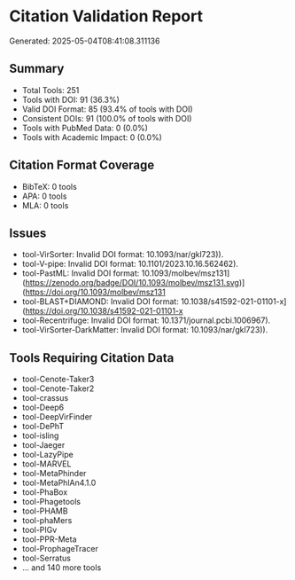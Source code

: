 # Citation Validation Report

Generated: 2025-05-04T08:41:08.311136

## Summary
- Total Tools: 251
- Tools with DOI: 91 (36.3%)
- Valid DOI Format: 85 (93.4% of tools with DOI)
- Consistent DOIs: 91 (100.0% of tools with DOI)
- Tools with PubMed Data: 0 (0.0%)
- Tools with Academic Impact: 0 (0.0%)

## Citation Format Coverage
- BibTeX: 0 tools
- APA: 0 tools
- MLA: 0 tools

## Issues
- tool-VirSorter: Invalid DOI format: 10.1093/nar/gkl723)).
- tool-V-pipe: Invalid DOI format: 10.1101/2023.10.16.562462).
- tool-PastML: Invalid DOI format: 10.1093/molbev/msz131](https://zenodo.org/badge/DOI/10.1093/molbev/msz131.svg)](https://doi.org/10.1093/molbev/msz131
- tool-BLAST+DIAMOND: Invalid DOI format: 10.1038/s41592-021-01101-x](https://doi.org/10.1038/s41592-021-01101-x
- tool-Recentrifuge: Invalid DOI format: 10.1371/journal.pcbi.1006967).
- tool-VirSorter-DarkMatter: Invalid DOI format: 10.1093/nar/gkl723)).

## Tools Requiring Citation Data
- tool-Cenote-Taker3
- tool-Cenote-Taker2
- tool-crassus
- tool-Deep6
- tool-DeepVirFinder
- tool-DePhT
- tool-isling
- tool-Jaeger
- tool-LazyPipe
- tool-MARVEL
- tool-MetaPhinder
- tool-MetaPhlAn4.1.0
- tool-PhaBox
- tool-Phagetools
- tool-PHAMB
- tool-phaMers
- tool-PIGv
- tool-PPR-Meta
- tool-ProphageTracer
- tool-Serratus
- ... and 140 more tools